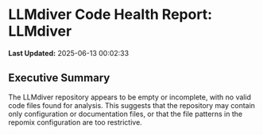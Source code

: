 # LLMdiver Code Health Report: LLMdiver
**Last Updated:** 2025-06-13 00:02:33

## Executive Summary
The LLMdiver repository appears to be empty or incomplete, with no valid code files found for analysis. This suggests that the repository may contain only configuration or documentation files, or that the file patterns in the repomix configuration are too restrictive.

